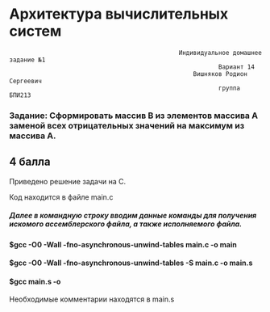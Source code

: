  #                                                 Архитектура вычислительных систем 
                                                   Индивидуальное домашнее задание №1 
                                                              Вариант 14   
                                                       Вишняков Родион Сергеевич 
                                                              группа БПИ213
### Задание: Сформировать массив B из элементов массива A заменой всех отрицательных значений на максимум из массива A.
## 4 балла
Приведено решение задачи на C.

Код находится в файле main.c 
##### Далее в командную строку вводим данные команды для получения искомого ассемблерского файла, а также исполняемого файла.
#### $gcc -O0 -Wall -fno-asynchronous-unwind-tables main.c -o main
#### $gcc -O0 -Wall -fno-asynchronous-unwind-tables -S main.c -o main.s
#### $gcc main.s -o 
Необходимые комментарии находятся в main.s
